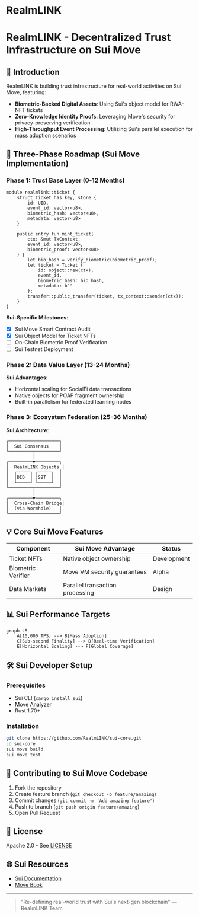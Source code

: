 # RealmLINK

# RealmLINK - Decentralized Trust Infrastructure on Sui Move

## 🌟 Introduction

RealmLINK is building trust infrastructure for real-world activities on Sui Move, featuring:

- **Biometric-Backed Digital Assets**: Using Sui's object model for RWA-NFT tickets
- **Zero-Knowledge Identity Proofs**: Leveraging Move's security for privacy-preserving verification
- **High-Throughput Event Processing**: Utilizing Sui's parallel execution for mass adoption scenarios

## 🚀 Three-Phase Roadmap (Sui Move Implementation)

### Phase 1: Trust Base Layer (0-12 Months)
```move
module realmlink::ticket {
    struct Ticket has key, store {
        id: UID,
        event_id: vector<u8>,
        biometric_hash: vector<u8>,
        metadata: vector<u8>
    }

    public entry fun mint_ticket(
        ctx: &mut TxContext,
        event_id: vector<u8>,
        biometric_proof: vector<u8>
    ) {
        let bio_hash = verify_biometric(biometric_proof);
        let ticket = Ticket {
            id: object::new(ctx),
            event_id,
            biometric_hash: bio_hash,
            metadata: b""
        };
        transfer::public_transfer(ticket, tx_context::sender(ctx));
    }
}
```

**Sui-Specific Milestones**:
- [x] Sui Move Smart Contract Audit
- [x] Sui Object Model for Ticket NFTs
- [ ] On-Chain Biometric Proof Verification
- [ ] Sui Testnet Deployment

### Phase 2: Data Value Layer (13-24 Months)
**Sui Advantages**:
- Horizontal scaling for SocialFi data transactions
- Native objects for POAP fragment ownership
- Built-in parallelism for federated learning nodes

### Phase 3: Ecosystem Federation (25-36 Months)
**Sui Architecture**:
```
┌───────────────────┐
│  Sui Consensus    │
└─────────┬─────────┘
          │
┌─────────▼─────────┐
│  RealmLINK Objects │
│  ┌─────┐ ┌─────┐  │
│  │DID  │ │SBT  │  │
│  └─────┘ └─────┘  │
└─────────┬─────────┘
          │
┌─────────▼─────────┐
│  Cross-Chain Bridge│
│  (via Wormhole)   │
└───────────────────┘
```

## 💡 Core Sui Move Features

| Component          | Sui Move Advantage              | Status      |
| ------------------ | ------------------------------- | ----------- |
| Ticket NFTs        | Native object ownership         | Development |
| Biometric Verifier | Move VM security guarantees     | Alpha       |
| Data Markets       | Parallel transaction processing | Design      |

## 📊 Sui Performance Targets

```mermaid
graph LR
    A[10,000 TPS] --> B[Mass Adoption]
    C[Sub-second Finality] --> D[Real-time Verification]
    E[Horizontal Scaling] --> F[Global Coverage]
```

## 🛠 Sui Developer Setup

### Prerequisites
- Sui CLI (`cargo install sui`)
- Move Analyzer
- Rust 1.70+

### Installation
```bash
git clone https://github.com/RealmLINK/sui-core.git
cd sui-core
sui move build
sui move test
```

## 🤝 Contributing to Sui Move Codebase
1. Fork the repository
2. Create feature branch (`git checkout -b feature/amazing`)
3. Commit changes (`git commit -m 'Add amazing feature'`)
4. Push to branch (`git push origin feature/amazing`)
5. Open Pull Request

## 📄 License
Apache 2.0 - See [LICENSE](LICENSE)

## 🌐 Sui Resources
- [Sui Documentation](https://docs.sui.io)
- [Move Book](https://move-book.com)

---

> "Re-defining real-world trust with Sui's next-gen blockchain" — RealmLINK Team